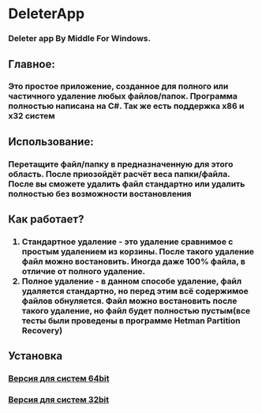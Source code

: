 # DeleterApp
<h3>Deleter app By Middle For Windows.</h3>

<h2>Главное:</h2>
<h3>Это простое приложение, созданное для полного или частичного удаление любых файлов/папок. Программа полностью написана на C#. Так же есть поддержка x86 и x32 систем</h3>
<h2>Использование:</h2>
<h3>Перетащите файл/папку в предназначенную для этого область. После приозойдёт расчёт веса папки/файла. После вы сможете удалить файл стандартно или удалить полностью без возможности востановления</h3>
<h2>Как работает?</h2>
<h3>
<ol>
<li>Стандартное удаление - это удаление сравнимое с простым удалением из корзины. После такого удаление файл можно востановить. Иногда даже 100% файла, в отличие от полного удаление.</li>
<li>Полное удаление - в данном способе удаление, файл удаляется стандартно, но перед этим всё содержимое файлов обнуляется. Файл можно востановить после такого удаление, но файл будет полностью пустым(все тесты были проведены в программе Hetman Partition Recovery)</li>
</ol>
<h2>Установка</2>
<h3><a href="">Версия для систем 64bit</h3></a>
<h3><a href="">Версия для систем 32bit</h3></a>
</h3>
